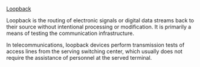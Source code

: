 [Loopback](https://en.wikipedia.org/wiki/Loopback)

Loopback is the routing of electronic signals or digital data streams back to their source without intentional processing or modification. It is primarily a means of testing the communication infrastructure.

In telecommunications, loopback devices perform transmission tests of access lines from the serving switching center, which usually does not require the assistance of personnel at the served terminal.

